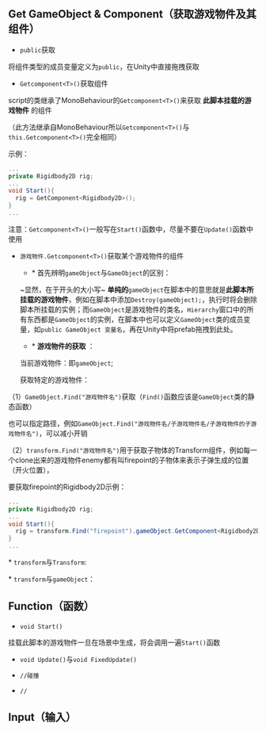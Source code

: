 ## Get GameObject & Component（获取游戏物件及其组件） 

- `public`获取 

将组件类型的成员变量定义为`public`，在Unity中直接拖拽获取 

- `Getcomponent<T>()`获取组件 

script的类继承了MonoBehaviour的`Getcomponent<T>()`来获取 **此脚本挂载的游戏物件** 的组件 

（此方法继承自MonoBehaviour所以`Getcomponent<T>()`与`this.Getcomponent<T>()`完全相同）

示例： 

```C#
...
private Rigidbody2D rig;
...
void Start(){
  rig = GetComponent<Rigidbody2D>();
}
...
``` 

注意：`Getcomponent<T>()`一般写在`Start()`函数中，尽量不要在`Update()`函数中使用 

- `游戏物件.Getcomponent<T>()`获取某个游戏物件的组件 

  - \* 首先辨明`gameObject`与`GameObject`的区别： 

  ~显然，在于开头的大小写~ **单纯的**`gameObject`在脚本中的意思就是**此脚本所挂载的游戏物件**，例如在脚本中添加`Destroy(gameObject);`，执行时将会删除脚本所挂载的实例；而`GameObject`是游戏物件的类名，`Hierarchy`窗口中的所有东西都是`GameObject`的实例，在脚本中也可以定义`GameObject`类的成员变量，如`public GameObject 变量名`，再在Unity中将prefab拖拽到此处。 

  - \* **游戏物件的获取** ： 

  当前游戏物件：即`gameObject`; 

  获取特定的游戏物件： 

（1）`GameObject.Find("游戏物件名")`获取（`Find()`函数应该是`GameObject`类的静态函数） 

  也可以指定路径，例如`GameObject.Find("游戏物件名/子游戏物件名/子游戏物件的子游戏物件名")`，可以减小开销 

（2）`transform.Find("游戏物件名")`用于获取子物体的Transform组件，例如每一个clone出来的游戏物件enemy都有叫firepoint的子物体来表示子弹生成的位置（开火位置）， 

  要获取firepoint的Rigidbody2D示例：

```C#
...
private Rigidbody2D rig;
...
void Start(){
  rig = transform.Find("firepoint").gameObject.GetComponent<Rigidbody2D>();
}
...
``` 

 \* `transform`与`Transform`: 
  
 \* `transform`与`gameObject`：
  


## Function（函数） 

- `void Start()` 

挂载此脚本的游戏物件一旦在场景中生成，将会调用一遍`Start()`函数 

- `void Update()`与`void FixedUpdate()` 

- `//碰撞` 

- `//`
## Input（输入） 
